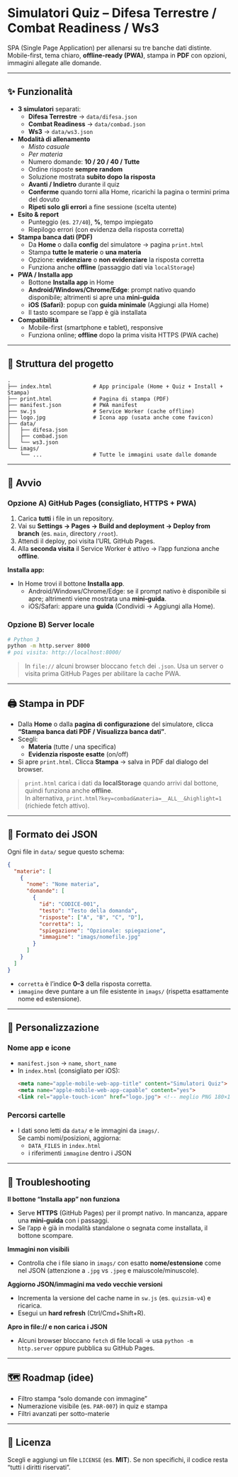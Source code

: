 # Simulatori Quiz – Difesa Terrestre / Combat Readiness / Ws3

SPA (Single Page Application) per allenarsi su tre banche dati distinte.  
Mobile-first, tema chiaro, **offline-ready (PWA)**, stampa in **PDF** con opzioni, immagini allegate alle domande.

---

## ✨ Funzionalità

- **3 simulatori** separati:
  - **Difesa Terrestre** → `data/difesa.json`
  - **Combat Readiness** → `data/combad.json`
  - **Ws3** → `data/ws3.json`
- **Modalità di allenamento**
  - *Misto casuale*
  - *Per materia*
  - Numero domande: **10 / 20 / 40 / Tutte**
  - Ordine risposte **sempre random**
  - Soluzione mostrata **subito dopo la risposta**
  - **Avanti / Indietro** durante il quiz
  - **Conferme** quando torni alla Home, ricarichi la pagina o termini prima del dovuto
  - **Ripeti solo gli errori** a fine sessione (scelta utente)
- **Esito & report**
  - Punteggio (es. `27/40`), **%**, tempo impiegato
  - Riepilogo errori (con evidenza della risposta corretta)
- **Stampa banca dati (PDF)**
  - Da **Home** o dalla **config** del simulatore → pagina `print.html`
  - Stampa **tutte le materie** o **una materia**
  - Opzione: **evidenziare** o **non evidenziare** la risposta corretta
  - Funziona anche **offline** (passaggio dati via `localStorage`)
- **PWA / Installa app**
  - Bottone **Installa app** in Home
  - **Android/Windows/Chrome/Edge**: prompt nativo quando disponibile; altrimenti si apre una **mini-guida**
  - **iOS (Safari)**: popup con **guida minimale** (Aggiungi alla Home)
  - Il tasto scompare se l’app è già installata
- **Compatibilità**
  - Mobile-first (smartphone e tablet), responsive
  - Funziona online; **offline** dopo la prima visita HTTPS (PWA cache)

---

## 📁 Struttura del progetto

```
.
├── index.html             # App principale (Home + Quiz + Install + Stampa)
├── print.html             # Pagina di stampa (PDF)
├── manifest.json          # PWA manifest
├── sw.js                  # Service Worker (cache offline)
├── logo.jpg               # Icona app (usata anche come favicon)
├── data/
│   ├── difesa.json
│   ├── combad.json
│   └── ws3.json
└── imags/
    └── ...                # Tutte le immagini usate dalle domande
```

---

## 🚀 Avvio

### Opzione A) GitHub Pages (**consigliato**, HTTPS + PWA)
1. Carica **tutti** i file in un repository.
2. Vai su **Settings → Pages → Build and deployment → Deploy from branch** (es. `main`, directory `/root`).
3. Attendi il deploy, poi visita l’URL GitHub Pages.
4. Alla **seconda visita** il Service Worker è attivo → l’app funziona anche **offline**.

**Installa app:**
- In Home trovi il bottone **Installa app**.  
  - Android/Windows/Chrome/Edge: se il prompt nativo è disponibile si apre; altrimenti viene mostrata una **mini‑guida**.  
  - iOS/Safari: appare una **guida** (Condividi → Aggiungi alla Home).

### Opzione B) Server locale
```bash
# Python 3
python -m http.server 8000
# poi visita: http://localhost:8000/
```

> In `file://` alcuni browser bloccano `fetch` dei `.json`. Usa un server o visita prima GitHub Pages per abilitare la cache PWA.

---

## 🖨️ Stampa in PDF

- Dalla **Home** o dalla **pagina di configurazione** del simulatore, clicca **“Stampa banca dati PDF / Visualizza banca dati”**.
- Scegli:
  - **Materia** (tutte / una specifica)
  - **Evidenzia risposte esatte** (on/off)
- Si apre `print.html`. Clicca **Stampa** → salva in PDF dal dialogo del browser.

> `print.html` carica i dati da **localStorage** quando arrivi dal bottone, quindi funziona anche **offline**.  
> In alternativa, `print.html?key=combad&materia=__ALL__&highlight=1` (richiede fetch attivo).

---

## 🧩 Formato dei JSON

Ogni file in `data/` segue questo schema:

```json
{
  "materie": [
    {
      "nome": "Nome materia",
      "domande": [
        {
          "id": "CODICE-001",
          "testo": "Testo della domanda",
          "risposte": ["A", "B", "C", "D"],
          "corretta": 1,
          "spiegazione": "Opzionale: spiegazione",
          "immagine": "imags/nomefile.jpg"
        }
      ]
    }
  ]
}
```

- `corretta` è l’indice **0–3** della risposta corretta.  
- `immagine` deve puntare a un file esistente in `imags/` (rispetta esattamente nome ed estensione).

---

## 🔧 Personalizzazione

### Nome app e icone
- `manifest.json` → `name`, `short_name`
- In `index.html` (consigliato per iOS):
  ```html
  <meta name="apple-mobile-web-app-title" content="Simulatori Quiz">
  <meta name="apple-mobile-web-app-capable" content="yes">
  <link rel="apple-touch-icon" href="logo.jpg"> <!-- meglio PNG 180×180 -->
  ```

### Percorsi cartelle
- I dati sono letti da `data/` e le immagini da `imags/`.  
  Se cambi nomi/posizioni, aggiorna:
  - `DATA_FILES` in `index.html`
  - i riferimenti `immagine` dentro i JSON

---

## 🧯 Troubleshooting

**Il bottone “Installa app” non funziona**  
- Serve **HTTPS** (GitHub Pages) per il prompt nativo. In mancanza, appare una **mini‑guida** con i passaggi.  
- Se l’app è già in modalità standalone o segnata come installata, il bottone scompare.

**Immagini non visibili**  
- Controlla che i file siano in `imags/` con esatto **nome/estensione** come nel JSON (attenzione a `.jpg` vs `.jpeg` e maiuscole/minuscole).

**Aggiorno JSON/immagini ma vedo vecchie versioni**  
- Incrementa la versione del cache name in `sw.js` (es. `quizsim-v4`) e ricarica.  
- Esegui un **hard refresh** (Ctrl/Cmd+Shift+R).

**Apro in file:// e non carica i JSON**  
- Alcuni browser bloccano `fetch` di file locali → usa `python -m http.server` oppure pubblica su GitHub Pages.

---

## 🗺️ Roadmap (idee)
- Filtro stampa “solo domande con immagine”
- Numerazione visibile (es. `PAR-007`) in quiz e stampa
- Filtri avanzati per sotto-materie

---

## 📄 Licenza
Scegli e aggiungi un file `LICENSE` (es. **MIT**). Se non specifichi, il codice resta “tutti i diritti riservati”.
